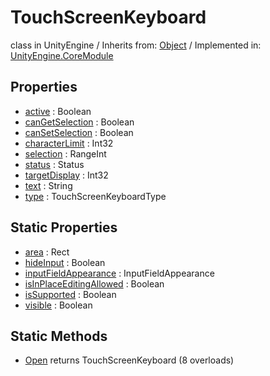 # TouchScreenKeyboard
class in UnityEngine
 / Inherits from: <a href="https://docs.unity3d.com/6000.2/Documentation/ScriptReference/Object.html">Object</a> / Implemented in: <a href="https://docs.unity3d.com/6000.2/Documentation/ScriptReference/UnityEngine.CoreModule.html">UnityEngine.CoreModule</a>

## Properties
- <a href="https://docs.unity3d.com/6000.2/Documentation/ScriptReference/TouchScreenKeyboard-active.html">active</a> : Boolean
- <a href="https://docs.unity3d.com/6000.2/Documentation/ScriptReference/TouchScreenKeyboard-canGetSelection.html">canGetSelection</a> : Boolean
- <a href="https://docs.unity3d.com/6000.2/Documentation/ScriptReference/TouchScreenKeyboard-canSetSelection.html">canSetSelection</a> : Boolean
- <a href="https://docs.unity3d.com/6000.2/Documentation/ScriptReference/TouchScreenKeyboard-characterLimit.html">characterLimit</a> : Int32
- <a href="https://docs.unity3d.com/6000.2/Documentation/ScriptReference/TouchScreenKeyboard-selection.html">selection</a> : RangeInt
- <a href="https://docs.unity3d.com/6000.2/Documentation/ScriptReference/TouchScreenKeyboard-status.html">status</a> : Status
- <a href="https://docs.unity3d.com/6000.2/Documentation/ScriptReference/TouchScreenKeyboard-targetDisplay.html">targetDisplay</a> : Int32
- <a href="https://docs.unity3d.com/6000.2/Documentation/ScriptReference/TouchScreenKeyboard-text.html">text</a> : String
- <a href="https://docs.unity3d.com/6000.2/Documentation/ScriptReference/TouchScreenKeyboard-type.html">type</a> : TouchScreenKeyboardType

## Static Properties
- <a href="https://docs.unity3d.com/6000.2/Documentation/ScriptReference/TouchScreenKeyboard-area.html">area</a> : Rect
- <a href="https://docs.unity3d.com/6000.2/Documentation/ScriptReference/TouchScreenKeyboard-hideInput.html">hideInput</a> : Boolean
- <a href="https://docs.unity3d.com/6000.2/Documentation/ScriptReference/TouchScreenKeyboard-inputFieldAppearance.html">inputFieldAppearance</a> : InputFieldAppearance
- <a href="https://docs.unity3d.com/6000.2/Documentation/ScriptReference/TouchScreenKeyboard-isInPlaceEditingAllowed.html">isInPlaceEditingAllowed</a> : Boolean
- <a href="https://docs.unity3d.com/6000.2/Documentation/ScriptReference/TouchScreenKeyboard-isSupported.html">isSupported</a> : Boolean
- <a href="https://docs.unity3d.com/6000.2/Documentation/ScriptReference/TouchScreenKeyboard-visible.html">visible</a> : Boolean

## Static Methods
- <a href="https://docs.unity3d.com/6000.2/Documentation/ScriptReference/TouchScreenKeyboard.Open.html">Open</a> returns TouchScreenKeyboard (8 overloads)
